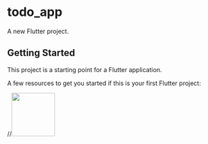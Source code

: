 # todo_app

A new Flutter project.

## Getting Started

This project is a starting point for a Flutter application.

A few resources to get you started if this is your first Flutter project:

//<img src="https://github.com/ashikmoinul/todo_app/blob/fc34eac12a6b3a34606a186a573f3dc2c94c0412/ToDo%20app.png" width="100" height="100">

